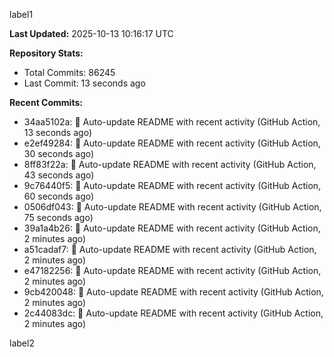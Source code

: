 
label1 
<!-- ACTIVITY_START -->
**Last Updated:** 2025-10-13 10:16:17 UTC

**Repository Stats:**
- Total Commits: 86245
- Last Commit: 13 seconds ago

**Recent Commits:**
- 34aa5102a: 🤖 Auto-update README with recent activity (GitHub Action, 13 seconds ago)
- e2ef49284: 🤖 Auto-update README with recent activity (GitHub Action, 30 seconds ago)
- 8ff83f22a: 🤖 Auto-update README with recent activity (GitHub Action, 43 seconds ago)
- 9c76440f5: 🤖 Auto-update README with recent activity (GitHub Action, 60 seconds ago)
- 0506df043: 🤖 Auto-update README with recent activity (GitHub Action, 75 seconds ago)
- 39a1a4b26: 🤖 Auto-update README with recent activity (GitHub Action, 2 minutes ago)
- a51cadaf7: 🤖 Auto-update README with recent activity (GitHub Action, 2 minutes ago)
- e47182256: 🤖 Auto-update README with recent activity (GitHub Action, 2 minutes ago)
- 9cb420048: 🤖 Auto-update README with recent activity (GitHub Action, 2 minutes ago)
- 2c44083dc: 🤖 Auto-update README with recent activity (GitHub Action, 2 minutes ago)
<!-- ACTIVITY_END -->

label2
